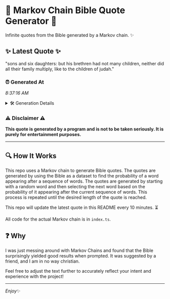 # 📖 Markov Chain Bible Quote Generator 📖

Infinite quotes from the Bible generated by a Markov chain. ✨

## ✨ Latest Quote ✨
"sons and six daughters: but his brethren had not many children, neither did all their family multiply, like to the children of judah."

### ⏰ Generated At
*8:37:16 AM*

<details>
    <summary>🛠️ Generation Details</summary>
    <p>
        <strong>🌱 Seed:</strong> sons<br>
        <strong>🔄 Iterations:</strong> 22<br>
        <strong>📜 Context History:</strong><br>[ sons ]: and<br>[ sons, and ]: six<br>[ sons, and, six ]: daughters:<br>[ sons, and, six, daughters: ]: but<br>[ sons, and, six, daughters:, but ]: his<br>[ sons, and, six, daughters:, but, his ]: brethren<br>[ and, six, daughters:, but, his, brethren ]: had<br>[ six, daughters:, but, his, brethren, had ]: not<br>[ daughters:, but, his, brethren, had, not ]: many<br>[ but, his, brethren, had, not, many ]: children,<br>[ his, brethren, had, not, many, children, ]: neither<br>[ brethren, had, not, many, children,, neither ]: did<br>[ had, not, many, children,, neither, did ]: all<br>[ not, many, children,, neither, did, all ]: their<br>[ many, children,, neither, did, all, their ]: family<br>[ children,, neither, did, all, their, family ]: multiply,<br>[ neither, did, all, their, family, multiply, ]: like<br>[ did, all, their, family, multiply,, like ]: to<br>[ all, their, family, multiply,, like, to ]: the<br>[ their, family, multiply,, like, to, the ]: children<br>[ family, multiply,, like, to, the, children ]: of<br>[ multiply,, like, to, the, children, of ]: judah.<br>
    </p>
</details>

### ⚠️ Disclaimer ⚠️
**This quote is generated by a program and is not to be taken seriously. It is purely for entertainment purposes.**

---

## 🔍 How It Works

This repo uses a Markov chain to generate Bible quotes. The quotes are generated by using the Bible as a dataset to find the probability of a word appearing after a sequence of words. The quotes are generated by starting with a random word and then selecting the next word based on the probability of it appearing after the current sequence of words. This process is repeated until the desired length of the quote is reached.

This repo will update the latest quote in this README every 10 minutes. ⏳

All code for the actual Markov chain is in `index.ts`.

## ❓ Why

I was just messing around with Markov Chains and found that the Bible surprisingly yielded good results when prompted. 
It was suggested by a friend, and I am in no way christian.

Feel free to adjust the text further to accurately reflect your intent and experience with the project!

---

*Enjoy*✨
